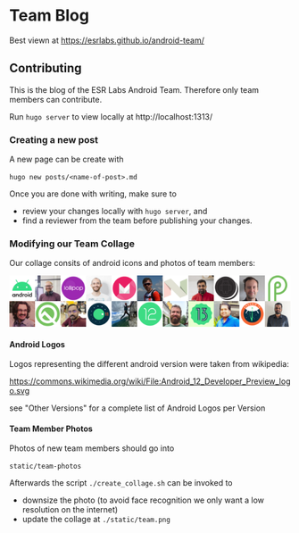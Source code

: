 # Team Blog

Best viewn at https://esrlabs.github.io/android-team/

## Contributing

This is the blog of the ESR Labs Android Team. Therefore only team members can contribute.

Run `hugo server` to view locally at http://localhost:1313/


### Creating a new post

A new page can be create with

`hugo new posts/<name-of-post>.md`

Once you are done with writing, make sure to

- review your changes locally with `hugo server`, and
- find a reviewer from the team before publishing your changes.

### Modifying our Team Collage

Our collage consits of android icons and photos of team members:

![](./static/team.png)


#### Android Logos

Logos representing the different android version were taken from wikipedia:

https://commons.wikimedia.org/wiki/File:Android_12_Developer_Preview_logo.svg

see "Other Versions" for a complete list of Android Logos per Version

#### Team Member Photos

Photos of new team members should go into

`static/team-photos`

Afterwards the script `./create_collage.sh` can be invoked to

- downsize the photo (to avoid face recognition 
we only want a low resolution on the internet)
- update the collage at `./static/team.png`



